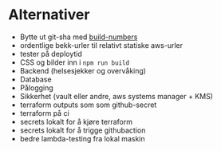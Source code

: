 # Alternativer
* Bytte ut git-sha med [build-numbers](https://github.com/marketplace/actions/build-number-generator)
* ordentlige bekk-urler til relativt statiske aws-urler
* tester på deploytid
* CSS og bilder inn i `npm run build`
* Backend (helsesjekker og overvåking)
* Database
* Pålogging
* Sikkerhet (vault eller andre, aws systems manager + KMS)
* terraform outputs som som github-secret
* terraform på ci
* secrets lokalt for å kjøre terraform
* secrets lokalt for å trigge githubaction
* bedre lambda-testing fra lokal maskin
